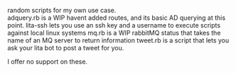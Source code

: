 random scripts for my own use case.  
adquery.rb is a WIP havent added routes, and its basic AD querying at this point.
lita-ssh lets you use an ssh key and a username to execute scripts against local linux systems
mq.rb is a WIP rabbitMQ status that takes the name of an MQ server to return information
tweet.rb is a script that lets you ask your lita bot to post a tweet for you.

I offer no support on these.


